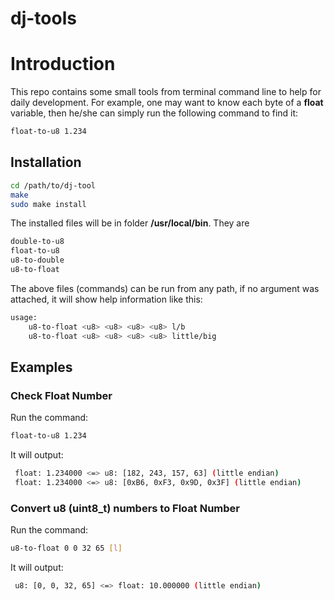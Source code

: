 # dj-tools
# Introduction

This repo contains some small tools from terminal command line to help for daily development. For example, one may want to know each byte of a **float** variable, then he/she can simply run the following command to find it:

```bash
float-to-u8 1.234
```

## Installation

```bash
cd /path/to/dj-tool
make
sudo make install
```

The installed files will be in folder **/usr/local/bin**. They are

```bash
double-to-u8
float-to-u8
u8-to-double
u8-to-float
```

The above files (commands) can be run from any path, if no argument was attached, it will show help information like this:

```bash
usage: 
    u8-to-float <u8> <u8> <u8> <u8> l/b
    u8-to-float <u8> <u8> <u8> <u8> little/big
```

## Examples

### Check Float Number

Run the command:

```bash
float-to-u8 1.234
```

It will output:

```bash
 float: 1.234000 <=> u8: [182, 243, 157, 63] (little endian)
 float: 1.234000 <=> u8: [0xB6, 0xF3, 0x9D, 0x3F] (little endian)
```

###  Convert u8 (uint8_t) numbers to Float Number

Run the command:

```bash
u8-to-float 0 0 32 65 [l]
```

It will output:

```bash
 u8: [0, 0, 32, 65] <=> float: 10.000000 (little endian)
```

